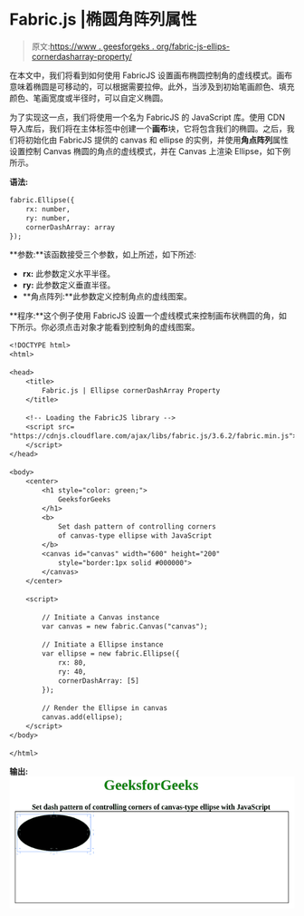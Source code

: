 # Fabric.js |椭圆角阵列属性

> 原文:[https://www . geesforgeks . org/fabric-js-ellips-cornerdasharray-property/](https://www.geeksforgeeks.org/fabric-js-ellipse-cornerdasharray-property/)

在本文中，我们将看到如何使用 FabricJS 设置画布椭圆控制角的虚线模式。画布意味着椭圆是可移动的，可以根据需要拉伸。此外，当涉及到初始笔画颜色、填充颜色、笔画宽度或半径时，可以自定义椭圆。

为了实现这一点，我们将使用一个名为 FabricJS 的 JavaScript 库。使用 CDN 导入库后，我们将在主体标签中创建一个**画布**块，它将包含我们的椭圆。之后，我们将初始化由 FabricJS 提供的 canvas 和 ellipse 的实例，并使用**角点阵列**属性设置控制 Canvas 椭圆的角点的虚线模式，并在 Canvas 上渲染 Ellipse，如下例所示。

**语法:**

```
fabric.Ellipse({
    rx: number,
    ry: number,
    cornerDashArray: array
}); 
```

**参数:**该函数接受三个参数，如上所述，如下所述:

*   **rx:** 此参数定义水平半径。
*   **ry:** 此参数定义垂直半径。
*   **角点阵列:**此参数定义控制角点的虚线图案。

**程序:**这个例子使用 FabricJS 设置一个虚线模式来控制画布状椭圆的角，如下所示。你必须点击对象才能看到控制角的虚线图案。

```
<!DOCTYPE html>
<html>

<head>
    <title>
        Fabric.js | Ellipse cornerDashArray Property
    </title>

    <!-- Loading the FabricJS library -->
    <script src=
"https://cdnjs.cloudflare.com/ajax/libs/fabric.js/3.6.2/fabric.min.js">
    </script>
</head>

<body>
    <center>
        <h1 style="color: green;">
            GeeksforGeeks
        </h1>
        <b>
            Set dash pattern of controlling corners 
            of canvas-type ellipse with JavaScript
        </b>
        <canvas id="canvas" width="600" height="200" 
            style="border:1px solid #000000">
        </canvas>
    </center>

    <script>

        // Initiate a Canvas instance
        var canvas = new fabric.Canvas("canvas");

        // Initiate a Ellipse instance
        var ellipse = new fabric.Ellipse({
            rx: 80,
            ry: 40,
            cornerDashArray: [5]
        });

        // Render the Ellipse in canvas
        canvas.add(ellipse);
    </script>
</body>

</html>
```

**输出:**
![](img/d425dacad64ba27a82bb259bf8a57f00.png)
